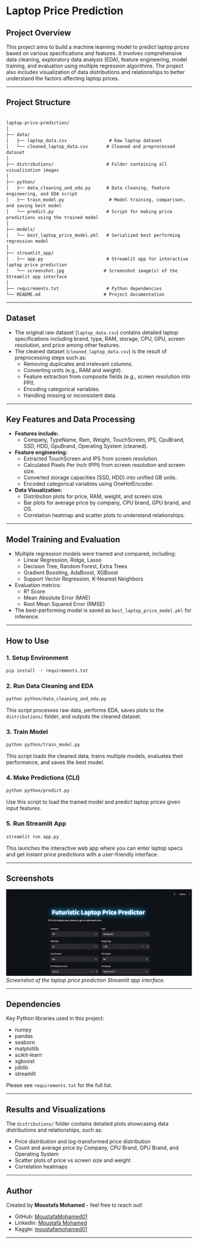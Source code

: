 # Laptop Price Prediction

## Project Overview

This project aims to build a machine learning model to predict laptop prices based on various specifications and features. It involves comprehensive data cleaning, exploratory data analysis (EDA), feature engineering, model training, and evaluation using multiple regression algorithms. The project also includes visualization of data distributions and relationships to better understand the factors affecting laptop prices.

---

## Project Structure

```

laptop-price-prediction/
│
├── data/
│   ├── laptop_data.csv                # Raw laptop dataset
│   └── cleaned_laptop_data.csv       # Cleaned and preprocessed dataset
│
├── distributions/                    # Folder containing all visualization images
│
├── python/
│   ├── data_cleaning_and_eda.py      # Data cleaning, feature engineering, and EDA script
│   ├── train_model.py                 # Model training, comparison, and saving best model
│   └── predict.py                    # Script for making price predictions using the trained model
│
├── models/
│   └── best_laptop_price_model.pkl   # Serialized best performing regression model
│
├── streamlit_app/
│   ├── app.py                        # Streamlit app for interactive laptop price prediction
│   └── screenshot.jpg               # Screenshot image(s) of the Streamlit app interface
│
├── requirements.txt                  # Python dependencies
└── README.md                        # Project documentation

````

---

## Dataset

- The original raw dataset (`laptop_data.csv`) contains detailed laptop specifications including brand, type, RAM, storage, CPU, GPU, screen resolution, and price among other features.
- The cleaned dataset (`cleaned_laptop_data.csv`) is the result of preprocessing steps such as:
  - Removing duplicates and irrelevant columns.
  - Converting units (e.g., RAM and weight).
  - Feature extraction from composite fields (e.g., screen resolution into PPI).
  - Encoding categorical variables.
  - Handling missing or inconsistent data.
  
---

## Key Features and Data Processing

- **Features include:**
  - Company, TypeName, Ram, Weight, TouchScreen, IPS, CpuBrand, SSD, HDD, GpuBrand, Operating System (cleaned).
- **Feature engineering:**
  - Extracted TouchScreen and IPS from screen resolution.
  - Calculated Pixels Per Inch (PPI) from screen resolution and screen size.
  - Converted storage capacities (SSD, HDD) into unified GB units.
  - Encoded categorical variables using OneHotEncoder.
- **Data Visualization:**
  - Distribution plots for price, RAM, weight, and screen size.
  - Bar plots for average price by company, CPU brand, GPU brand, and OS.
  - Correlation heatmap and scatter plots to understand relationships.

---

## Model Training and Evaluation

- Multiple regression models were trained and compared, including:
  - Linear Regression, Ridge, Lasso
  - Decision Tree, Random Forest, Extra Trees
  - Gradient Boosting, AdaBoost, XGBoost
  - Support Vector Regression, K-Nearest Neighbors
- Evaluation metrics:
  - R² Score
  - Mean Absolute Error (MAE)
  - Root Mean Squared Error (RMSE)
- The best-performing model is saved as `best_laptop_price_model.pkl` for inference.

---

## How to Use

### 1. Setup Environment

```bash
pip install -r requirements.txt
````

### 2. Run Data Cleaning and EDA

```bash
python python/data_cleaning_and_eda.py
```

This script processes raw data, performs EDA, saves plots to the `distributions/` folder, and outputs the cleaned dataset.

### 3. Train Model

```bash
python python/train_model.py
```

This script loads the cleaned data, trains multiple models, evaluates their performance, and saves the best model.

### 4. Make Predictions (CLI)

```bash
python python/predict.py
```

Use this script to load the trained model and predict laptop prices given input features.

### 5. Run Streamlit App

```bash
streamlit run app.py
```

This launches the interactive web app where you can enter laptop specs and get instant price predictions with a user-friendly interface.

---

## Screenshots

![Laptop Price Prediction App](streamlit_app/screenshot.jpg)
*Screenshot of the laptop price prediction Streamlit app interface.*

---

## Dependencies

Key Python libraries used in this project:

* numpy
* pandas
* seaborn
* matplotlib
* scikit-learn
* xgboost
* joblib
* streamlit

Please see `requirements.txt` for the full list.

---

## Results and Visualizations

The `distributions/` folder contains detailed plots showcasing data distributions and relationships, such as:

* Price distribution and log-transformed price distribution
* Count and average price by Company, CPU Brand, GPU Brand, and Operating System
* Scatter plots of price vs screen size and weight
* Correlation heatmaps

---

## Author

Created by **Moustafa Mohamed** - feel free to reach out!

* GitHub: [MoustafaMohamed01](https://github.com/MoustafaMohamed01)
* Linkedin: [Moustafa Mohamed](https://www.linkedin.com/in/moustafamohamed01/)
* Kaggle: [moustafamohamed01](https://www.kaggle.com/moustafamohamed01)

---
